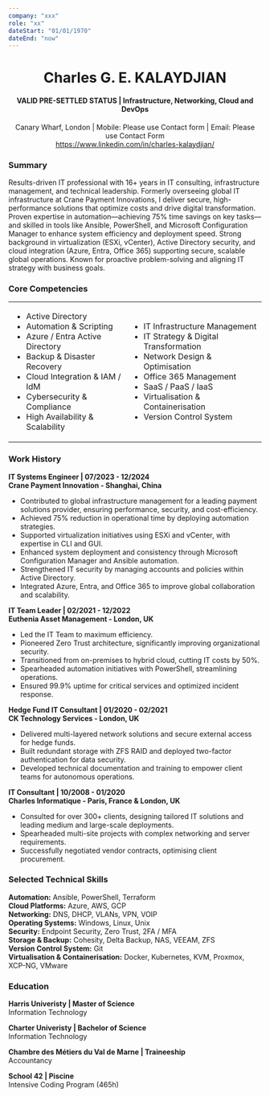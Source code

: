 ```yaml
---
company: "xxx"
role: "xx"
dateStart: "01/01/1970"
dateEnd: "now"
---
```

<center>
<h1>Charles G. E. KALAYDJIAN</h1>
<h4>VALID PRE-SETTLED STATUS | Infrastructure, Networking, Cloud and DevOps</h4>
Canary Wharf, London | Mobile: Please use Contact form | Email: Please use Contact Form<br />
<a href=https://www.linkedin.com/in/charles-kalaydjian/>https://www.linkedin.com/in/charles-kalaydjian/</a>
</center>

### Summary
Results-driven IT professional with 16+ years in IT consulting, infrastructure management, and technical leadership. Formerly
overseeing global IT infrastructure at Crane Payment Innovations, I deliver secure, high-performance solutions that optimize
costs and drive digital transformation. Proven expertise in automation—achieving 75% time savings on key tasks—and skilled in
tools like Ansible, PowerShell, and Microsoft Configuration Manager to enhance system efficiency and deployment speed.
Strong background in virtualization (ESXi, vCenter), Active Directory security, and cloud integration (Azure, Entra, Office 365)
supporting secure, scalable global operations. Known for proactive problem-solving and aligning IT strategy with business goals.

### Core Competencies
<center><table style="border: none;">
  <tr>
    <td>
    <ul><li>Active Directory
    <li>Automation & Scripting
    <li>Azure / Entra Active Directory
    <li>Backup & Disaster Recovery
    <li>Cloud Integration & IAM / IdM
    <li>Cybersecurity & Compliance
    <li>High Availability & Scalability
    </td>
    <td>
    <ul><li>IT Infrastructure Management
    <li>IT Strategy & Digital Transformation
    <li>Network Design & Optimisation
    <li>Office 365 Management
    <li>SaaS / PaaS / IaaS
    <li>Virtualisation & Containerisation
    <li>Version Control System
    </td>
  </tr>
</table>
</center>

### Work History
__IT Systems Engineer | 07/2023 - 12/2024__<br />
__Crane Payment Innovation - Shanghai, China__
- Contributed to global infrastructure management for a leading payment solutions provider, ensuring performance,
security, and cost-efficiency.
- Achieved 75% reduction in operational time by deploying automation strategies.
- Supported virtualization initiatives using ESXi and vCenter, with expertise in CLI and GUI.
- Enhanced system deployment and consistency through Microsoft Configuration Manager and Ansible automation.
- Strengthened IT security by managing accounts and policies within Active Directory.
- Integrated Azure, Entra, and Office 365 to improve global collaboration and scalability.

__IT Team Leader | 02/2021 - 12/2022__<br />
__Euthenia Asset Management - London, UK__  
- Led the IT Team to maximum efficiency.
- Pioneered Zero Trust architecture, significantly improving organizational security.
- Transitioned from on-premises to hybrid cloud, cutting IT costs by 50%.
- Spearheaded automation initiatives with PowerShell, streamlining operations.
- Ensured 99.9% uptime for critical services and optimized incident response.

__Hedge Fund IT Consultant | 01/2020 - 02/2021__<br />
__CK Technology Services - London, UK__
- Delivered multi-layered network solutions and secure external access for hedge funds.
- Built redundant storage with ZFS RAID and deployed two-factor authentication for data security.
- Developed technical documentation and training to empower client teams for autonomous operations.

__IT Consultant | 10/2008 - 01/2020__<br />
__Charles Informatique - Paris, France & London, UK__
- Consulted for over 300+ clients, designing tailored IT solutions and leading medium and large-scale deployments.
- Spearheaded multi-site projects with complex networking and server requirements.
- Successfully negotiated vendor contracts, optimising client procurement.

### Selected Technical Skills
__Automation:__ Ansible, PowerShell, Terraform<br />
__Cloud Platforms:__ Azure, AWS, GCP<br />
__Networking:__ DNS, DHCP, VLANs, VPN, VOIP<br />
__Operating Systems:__ Windows, Linux, Unix<br />
__Security:__ Endpoint Security, Zero Trust, 2FA / MFA<br />
__Storage & Backup:__ Cohesity, Delta Backup, NAS, VEEAM, ZFS<br />
__Version Control System:__ Git<br />
__Virtualisation & Containerisation:__ Docker, Kubernetes, KVM, Proxmox, XCP-NG, VMware<br />

### Education
__Harris Univeristy | Master of Science__<br />
Information Technology

__Charter Univeristy | Bachelor of Science__<br />
Information Technology

__Chambre des Métiers du Val de Marne | Traineeship__<br />
Accountancy

__School 42 | Piscine__<br />
Intensive Coding Program (465h)